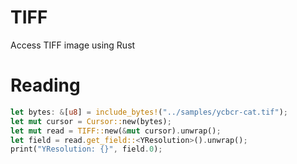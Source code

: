 # TIFF

Access TIFF image using Rust

# Reading

```rust
let bytes: &[u8] = include_bytes!("../samples/ycbcr-cat.tif");
let mut cursor = Cursor::new(bytes);
let mut read = TIFF::new(&mut cursor).unwrap();
let field = read.get_field::<YResolution>().unwrap();
print("YResolution: {}", field.0);
```